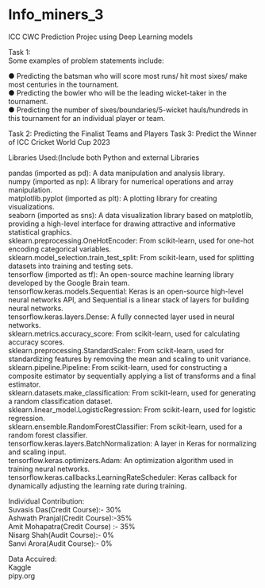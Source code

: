 # Info_miners_3

ICC CWC Prediction Projec using Deep Learning models

Task 1:\
Some examples of problem statements include:

● Predicting the batsman who will score most runs/ hit most sixes/ make most centuries in
the tournament.\
● Predicting the bowler who will be the leading wicket-taker in the tournament.\
● Predicting the number of sixes/boundaries/5-wicket hauls/hundreds in this tournament for
an individual player or team.

Task 2: Predicting the Finalist Teams and Players
Task 3: Predict the Winner of ICC Cricket World Cup 2023

Libraries Used:(Include both Python and external Libraries

pandas (imported as pd): A data manipulation and analysis library.\
numpy (imported as np): A library for numerical operations and array manipulation.\
matplotlib.pyplot (imported as plt): A plotting library for creating visualizations.\
seaborn (imported as sns): A data visualization library based on matplotlib, providing a high-level interface for drawing attractive and informative statistical graphics.\
sklearn.preprocessing.OneHotEncoder: From scikit-learn, used for one-hot encoding categorical variables.\
sklearn.model_selection.train_test_split: From scikit-learn, used for splitting datasets into training and testing sets.\
tensorflow (imported as tf): An open-source machine learning library developed by the Google Brain team.\
tensorflow.keras.models.Sequential: Keras is an open-source high-level neural networks API, and Sequential is a linear stack of layers for building neural networks.\
tensorflow.keras.layers.Dense: A fully connected layer used in neural networks.\
sklearn.metrics.accuracy_score: From scikit-learn, used for calculating accuracy scores.\
sklearn.preprocessing.StandardScaler: From scikit-learn, used for standardizing features by removing the mean and scaling to unit variance.\
sklearn.pipeline.Pipeline: From scikit-learn, used for constructing a composite estimator by sequentially applying a list of transforms and a final estimator.\
sklearn.datasets.make_classification: From scikit-learn, used for generating a random classification dataset.\
sklearn.linear_model.LogisticRegression: From scikit-learn, used for logistic regression.\
sklearn.ensemble.RandomForestClassifier: From scikit-learn, used for a random forest classifier.\
tensorflow.keras.layers.BatchNormalization: A layer in Keras for normalizing and scaling input.\
tensorflow.keras.optimizers.Adam: An optimization algorithm used in training neural networks.\
tensorflow.keras.callbacks.LearningRateScheduler: Keras callback for dynamically adjusting the learning rate during training.

Individual Contribution:\
Suvasis Das(Credit Course):- 30%\
Ashwath Pranjal(Credit Course):-35%\
Amit Mohapatra(Credit Course) :- 35%\
Nisarg Shah(Audit Course):- 0%\
Sanvi Arora(Audit Course):- 0%

Data Accuired:\
Kaggle\
pipy.org
